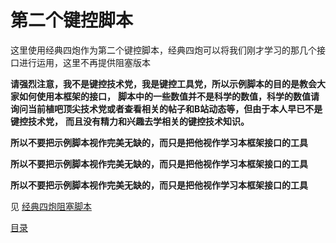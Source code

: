 <!--
 * @Coding: utf-8
 * @Author: vector-wlc
 * @Date: 2022-11-19 13:22:51
 * @Description: 
-->
# 第二个键控脚本

这里使用经典四炮作为第二个键控脚本，经典四炮可以将我们刚才学习的那几个接口进行运用，这里不再提供阻塞版本

**请强烈注意，我不是键控技术党，我是键控工具党，所以示例脚本的目的是教会大家如何使用本框架的接口，** 
**脚本中的一些数值并不是科学的数值，科学的数值请询问当前植吧顶尖技术党或者查看相关的帖子和B站动态等，但由于本人早已不是键控技术党，**
**而且没有精力和兴趣去学相关的键控技术知识。**

**所以不要把示例脚本视作完美无缺的，而只是把他视作学习本框架接口的工具**

**所以不要把示例脚本视作完美无缺的，而只是把他视作学习本框架接口的工具**

**所以不要把示例脚本视作完美无缺的，而只是把他视作学习本框架接口的工具** 
 
见 [经典四炮阻塞脚本](./scripts/jing_dian_4/jing_dian_4.cpp)

[目录](./0catalogue.md)